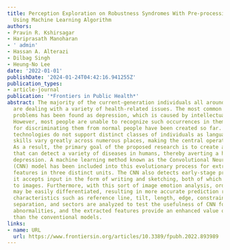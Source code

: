 ```yaml
---
title: Perception Exploration on Robustness Syndromes With Pre-processing Entities
  Using Machine Learning Algorithm
authors:
- Pravin R. Kshirsagar
- Hariprasath Manoharan
- ' admin'
- Hassan A. Alterazi
- Dilbag Singh
- Heung-No Lee
date: '2022-01-01'
publishDate: '2024-01-24T04:42:16.941255Z'
publication_types:
- article-journal
publication: '*Frontiers in Public Health*'
abstract: The majority of the current-generation individuals all around the world
  are dealing with a variety of health-related issues. The most common cause of health
  problems has been found as depression, which is caused by intellectual difficulties.
  However, most people are unable to recognize such occurrences in them, and no procedures
  for discriminating them from normal people have been created so far. Even some advanced
  technologies do not support distinct classes of individuals as language writing
  skills vary greatly across numerous places, making the central operations cumbersome.
  As a result, the primary goal of the proposed research is to create a unique model
  that can detect a variety of diseases in humans, thereby averting a high level of
  depression. A machine learning method known as the Convolutional Neural Network
  (CNN) model has been included into this evolutionary process for extracting numerous
  features in three distinct units. The CNN also detects early-stage problems since
  it accepts input in the form of writing and sketching, both of which are turned
  to images. Furthermore, with this sort of image emotion analysis, ordinary reactions
  may be easily differentiated, resulting in more accurate prediction results. The
  characteristics such as reference line, tilt, length, edge, constraint, alignment,
  separation, and sectors are analyzed to test the usefulness of CNN for recognizing
  abnormalities, and the extracted features provide an enhanced value of around 74%higher
  than the conventional models.
links:
- name: URL
  url: https://www.frontiersin.org/articles/10.3389/fpubh.2022.893989
---
```

